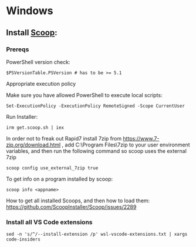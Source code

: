 # Windows

## Install [Scoop](https://github.com/ScoopInstaller/Scoop/wiki/Quick-Start):

### Prereqs
PowerShell version check:
```
$PSVersionTable.PSVersion # has to be >= 5.1
```

Appropriate execution policy

Make sure you have allowed PowerShell to execute local scripts:
```
Set-ExecutionPolicy -ExecutionPolicy RemoteSigned -Scope CurrentUser
```

Run Installer:
```
irm get.scoop.sh | iex
```

In order not to freak out Rapid7 install 7zip from https://www.7-zip.org/download.html , add C:\Program Files\7zip to your user environment variables, and then run the following command so scoop uses the external 7zip
```
scoop config use_external_7zip true
```

To get info on a program installed by scoop:
```
scoop info <appname>
```

How to get all installed Scoops, and then how to load them:
https://github.com/ScoopInstaller/Scoop/issues/2289

### Install all VS Code extensions
```
sed -n 's/^/--install-extension /p' wsl-vscode-extensions.txt | xargs code-insiders
```

